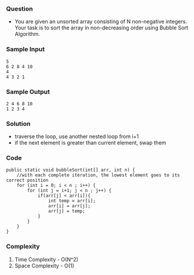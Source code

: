 ### Question
- You are given an unsorted array consisting of N non-negative integers. Your task is to sort the array in non-decreasing order using Bubble Sort Algorithm.

### Sample Input
    5
    6 2 8 4 10
    4
    4 3 2 1

### Sample Output
    2 4 6 8 10
    1 2 3 4

### Solution
- traverse the loop, use another nested loop from i+1
- if the next element is greater than current element, swap them

### Code
    public static void bubbleSort(int[] arr, int n) {   
        //with each complete iteration, the lowest element goes to its correct position
        for (int i = 0; i < n ; i++) {
            for (int j = i+1; j < n ; j++) {
                if(arr[j] < arr[i]){
                    int temp = arr[i];
                    arr[i] = arr[j];
                    arr[j] = temp;
                }
            }
        }
    }


### Complexity
1. Time Complexity - O(N^2)
2. Space Complexity - O(1)